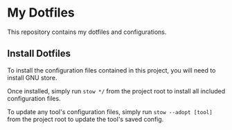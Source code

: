 # My Dotfiles

This repository contains my dotfiles and configurations.

## Install Dotfiles

To install the configuration files contained in this project, you will need to
install GNU store.

Once installed, simply run `stow */` from the project root to install all
included configuration files.

To update any tool's configuration files, simply run `stow --adopt [tool]` from
the project root to update the tool's saved config.

